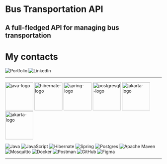 # Bus Transportation API
## A full-fledged API for managing bus transportation

# My contacts
![Portfolio](https://img.shields.io/badge/Portfolio-%23000000.svg?style=for-the-badge&logo=firefox&logoColor=#FF7139)
![LinkedIn](https://img.shields.io/badge/linkedin-%230077B5.svg?style=for-the-badge&logo=linkedin&logoColor=white)

---

<div>
<img src="assets/java_logo.png" alt="java-logo" height="90" />
<img src="assets/hibernate_logo.jpg" alt="hibernate-logo" height="90" />
<img src="assets/spring_logo.png" alt="spring-logo" height="90" />
<img src="assets/postgresql_sql.png" alt="postgresql-logo" height="90" />
<img src="assets/jakartaee_logo.png" alt="jakarta-logo" height="90" />
<img src="assets/javascript_logo.png" alt="jakarta-logo" height="90" />
</div>

![Java](https://img.shields.io/badge/java-%23ED8B00.svg?style=for-the-badge&logo=openjdk&logoColor=white)
![JavaScript](https://img.shields.io/badge/javascript-%23323330.svg?style=for-the-badge&logo=javascript&logoColor=%23F7DF1E)
![Hibernate](https://img.shields.io/badge/Hibernate-59666C?style=for-the-badge&logo=Hibernate&logoColor=white)
![Spring](https://img.shields.io/badge/spring-%236DB33F.svg?style=for-the-badge&logo=spring&logoColor=white)
![Postgres](https://img.shields.io/badge/postgres-%23316192.svg?style=for-the-badge&logo=postgresql&logoColor=white)
![Apache Maven](https://img.shields.io/badge/Apache%20Maven-C71A36?style=for-the-badge&logo=Apache%20Maven&logoColor=white)
![Mosquitto](https://img.shields.io/badge/mosquitto-%233C5280.svg?style=for-the-badge&logo=eclipsemosquitto&logoColor=white)
![Docker](https://img.shields.io/badge/docker-%230db7ed.svg?style=for-the-badge&logo=docker&logoColor=white)
![Postman](https://img.shields.io/badge/Postman-FF6C37?style=for-the-badge&logo=postman&logoColor=white)
![GitHub](https://img.shields.io/badge/github-%23121011.svg?style=for-the-badge&logo=github&logoColor=white)
![Figma](https://img.shields.io/badge/figma-%23F24E1E.svg?style=for-the-badge&logo=figma&logoColor=white)

---

